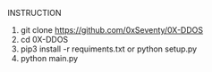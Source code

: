 INSTRUCTION
1. git clone https://github.com/0xSeventy/0X-DDOS
2. cd 0X-DDOS
3. pip3 install -r requiments.txt or python setup.py
4. python main.py
